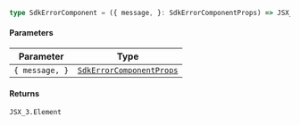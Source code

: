 ```ts
type SdkErrorComponent = ({ message, }: SdkErrorComponentProps) => JSX_3.Element;
```

#### Parameters

| Parameter      | Type                                                                   |
| -------------- | ---------------------------------------------------------------------- |
| `{ message, }` | [`SdkErrorComponentProps`](./generated/html/SdkErrorComponentProps.md) |

#### Returns

`JSX_3.Element`
